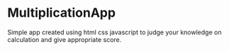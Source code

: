 # MultiplicationApp
Simple app created using html css javascript to judge your knowledge on calculation and give appropriate score.
